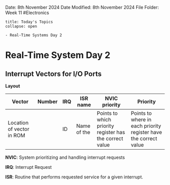 Date: 8th November 2024
Date Modified: 8th November 2024
File Folder: Week 11
#Electronics

```ad-abstract
title: Today's Topics
collapse: open

- Real-Time Systems Day 2

```

# Real-Time System Day 2

## Interrupt Vectors for I/O Ports

**Layout**

| Vector                    | Number | IRQ | ISR name    | NVIC priority                                           | Priority                                                         |
| ------------------------- | ------ | --- | ----------- | ------------------------------------------------------- | ---------------------------------------------------------------- |
| Location of vector in ROM |        | ID  | Name of the | Points to which priority register has the correct value | Points to where in each priority register have the correct value |
**NVIC**: System prioritizing and handling interrupt requests

**IRQ**: Interrupt Request

**ISR**: Routine that performs requested service for a given interrupt.

